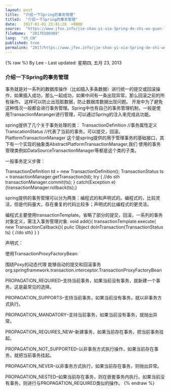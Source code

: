 ```yaml
---
layout: post
title:  "介绍一下Spring的事务管理"
title2:  "介绍一下Spring的事务管理"
date:   2017-01-01 23:41:28  +0800
source:  "https://www.jfox.info/jie-shao-yi-xia-Spring-de-shi-wu-guan-li.html"
fileName:  "20170100388"
lang:  "zh_CN"
published: true
permalink: "2017/https://www.jfox.info/jie-shao-yi-xia-Spring-de-shi-wu-guan-li.html"
---
```

{% raw %}
By Lee - Last updated: 星期四, 五月 23, 2013

### **介绍一下Spring的事务管理**

事务就是对一系列的数据库操作（比如插入多条数据）进行统一的提交或回滚操作，如果插入成功，那么一起成功，如果中间有一条出现异常，那么回滚之前的所有操作。
这样可以防止出现脏数据，防止数据库数据出现问题。
开发中为了避免这种情况一般都会进行事务管理。Spring中也有自己的事务管理机制，一般是使用TransactionMananger进行管理，可以通过Spring的注入来完成此功能。

spring提供了几个关于事务处理的类：
TransactionDefinition //事务属性定义
TranscationStatus //代表了当前的事务，可以提交，回滚。
PlatformTransactionManager 这个是spring提供的用于管理事务的基础接口，其下有一个实现的抽象类AbstractPlatformTransactionManager,我们 使用的事务管理类例如DataSourceTransactionManager等都是这个类的子类。

一般事务定义步骤：

TransactionDefinition td = new TransactionDefinition();
TransactionStatus ts = transactionManager.getTransaction(td);
try
{ //do sth
transactionManager.commit(ts);
}
catch(Exception e){transactionManager.rollback(ts);}

spring提供的事务管理可以分为两类：编程式的和声明式的。编程式的，比较灵活，但是代码量大，存在重复的代码比较多；声明式的比编程式的更灵活。

编程式主要使用transactionTemplate。省略了部分的提交，回滚，一系列的事务对象定义，需注入事务管理对象.
void add(){
transactionTemplate.execute( new TransactionCallback(){
pulic Object doInTransaction(TransactionStatus ts)
{ //do sth}
}
}

声明式：

使用TransactionProxyFactoryBean:

围绕Poxy的动态代理 能够自动的提交和回滚事务
org.springframework.transaction.interceptor.TransactionProxyFactoryBean

PROPAGATION_REQUIRED–支持当前事务，如果当前没有事务，就新建一个事务。这是最常见的选择。

PROPAGATION_SUPPORTS–支持当前事务，如果当前没有事务，就以非事务方式执行。

PROPAGATION_MANDATORY–支持当前事务，如果当前没有事务，就抛出异常。

PROPAGATION_REQUIRES_NEW–新建事务，如果当前存在事务，把当前事务挂起。

PROPAGATION_NOT_SUPPORTED–以非事务方式执行操作，如果当前存在事务，就把当前事务挂起。

PROPAGATION_NEVER–以非事务方式执行，如果当前存在事务，则抛出异常。

PROPAGATION_NESTED–如果当前存在事务，则在嵌套事务内执行。如果当前没有事务，则进行与PROPAGATION_REQUIRED类似的操作。
{% endraw %}
